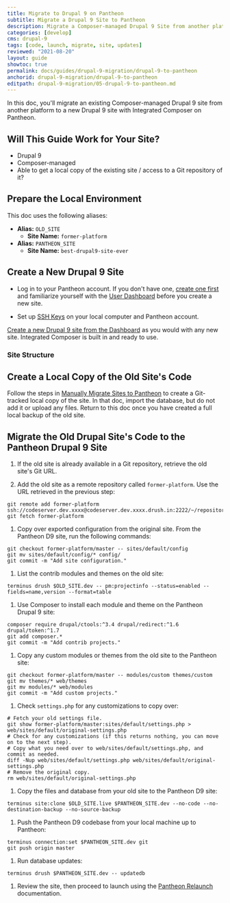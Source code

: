```yaml
---
title: Migrate to Drupal 9 on Pantheon
subtitle: Migrate a Drupal 9 Site to Pantheon
description: Migrate a Composer-managed Drupal 9 Site from another platform to Pantheon.
categories: [develop]
cms: drupal-9
tags: [code, launch, migrate, site, updates]
reviewed: "2021-08-20"
layout: guide
showtoc: true
permalink: docs/guides/drupal-9-migration/drupal-9-to-pantheon
anchorid: drupal-9-migration/drupal-9-to-pantheon
editpath: drupal-9-migration/05-drupal-9-to-pantheon.md
---
```


In this doc, you'll migrate an existing Composer-managed Drupal 9 site from another platform to a new Drupal 9 site with Integrated Composer on Pantheon.

## Will This Guide Work for Your Site?

- Drupal 9
- Composer-managed
- Able to get a local copy of the existing site / access to a Git repository of it?

## Prepare the Local Environment

<Partial file="drupal-9/prepare-local-environment.md" />

This doc uses the following aliases:

- **Alias:** `OLD_SITE`
  - **Site Name:** `former-platform`
- **Alias:** `PANTHEON_SITE`
  - **Site Name:** `best-drupal9-site-ever`

## Create a New Drupal 9 Site

- Log in to your Pantheon account. If you don't have one, [create one first](https://pantheon.io/register?docs) and familiarize yourself with the [User Dashboard](/guides/quickstart/user-dashboard) before you create a new site.

- Set up [SSH Keys](/ssh-keys) on your local computer and Pantheon account.

[Create a new Drupal 9 site from the Dashboard](/create-sites) as you would with any new site. Integrated Composer is built in and ready to use.

### Site Structure

<Partial file="ic-upstream-structure.md" />

## Create a Local Copy of the Old Site's Code

Follow the steps in [Manually Migrate Sites to Pantheon](/migrate-manual#import-your-code) to create a Git-tracked local copy of the site. In that doc, import the database, but do not add it or upload any files. Return to this doc once you have created a full local backup of the old site.

## Migrate the Old Drupal Site's Code to the Pantheon Drupal 9 Site

1. If the old site is already available in a Git repository, retrieve the old site's Git URL.

1. Add the old site as a remote repository called `former-platform`. Use the URL retrieved in the previous step:

  ```bash{promptUser: user}
  git remote add former-platform ssh://codeserver.dev.xxxx@codeserver.dev.xxxx.drush.in:2222/~/repository.git
  git fetch former-platform
  ```

1. Copy over exported configuration from the original site. From the Pantheon D9 site, run the following commands:

  ```bash{promptUser: user}
  git checkout former-platform/master -- sites/default/config
  git mv sites/default/config/* config/
  git commit -m "Add site configuration."
  ```

1. List the contrib modules and themes on the old site:

  ```bash{promptUser: user}
  terminus drush $OLD_SITE.dev -- pm:projectinfo --status=enabled --fields=name,version --format=table
  ```

1. Use Composer to install each module and theme on the Pantheon Drupal 9 site:

  ```bash{promptUser: user}
  composer require drupal/ctools:^3.4 drupal/redirect:^1.6 drupal/token:^1.7
  git add composer.*
  git commit -m "Add contrib projects."
  ```

1. Copy any custom modules or themes from the old site to the Pantheon site:

  ```bash{promptUser: user}
  git checkout former-platform/master -- modules/custom themes/custom
  git mv themes/* web/themes
  git mv modules/* web/modules
  git commit -m "Add custom projects."
  ```

1. Check `settings.php` for any customizations to copy over:

  ```bash{promptUser: user}
  # Fetch your old settings file.
  git show former-platform/master:sites/default/settings.php > web/sites/default/original-settings.php
  # Check for any customizations (if this returns nothing, you can move on to the next step).
  # Copy what you need over to web/sites/default/settings.php, and commit as needed.
  diff -Nup web/sites/default/settings.php web/sites/default/original-settings.php
  # Remove the original copy.
  rm web/sites/default/original-settings.php
  ```

1. Copy the files and database from your old site to the Pantheon D9 site:

  ```bash{promptUser: user}
  terminus site:clone $OLD_SITE.live $PANTHEON_SITE.dev --no-code --no-destination-backup --no-source-backup
  ```

1. Push the Pantheon D9 codebase from your local machine up to Pantheon:

  ```bash{promptUser: user}
  terminus connection:set $PANTHEON_SITE.dev git
  git push origin master
  ```

1. Run database updates:

  ```bash{promptUser: user}
  terminus drush $PANTHEON_SITE.dev -- updatedb
  ```

1. Review the site, then proceed to launch using the [Pantheon Relaunch](/relaunch) documentation.
